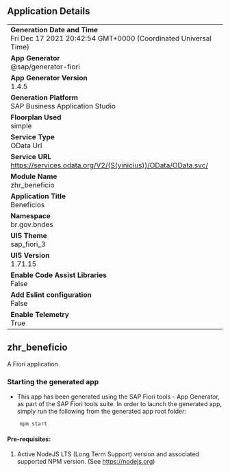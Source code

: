 ## Application Details
|               |
| ------------- |
|**Generation Date and Time**<br>Fri Dec 17 2021 20:42:54 GMT+0000 (Coordinated Universal Time)|
|**App Generator**<br>@sap/generator-fiori|
|**App Generator Version**<br>1.4.5|
|**Generation Platform**<br>SAP Business Application Studio|
|**Floorplan Used**<br>simple|
|**Service Type**<br>OData Url|
|**Service URL**<br>https://services.odata.org/V2/(S(vinicius))/OData/OData.svc/
|**Module Name**<br>zhr_beneficio|
|**Application Title**<br>Benefícios|
|**Namespace**<br>br.gov.bndes|
|**UI5 Theme**<br>sap_fiori_3|
|**UI5 Version**<br>1.71.15|
|**Enable Code Assist Libraries**<br>False|
|**Add Eslint configuration**<br>False|
|**Enable Telemetry**<br>True|

## zhr_beneficio

A Fiori application.

### Starting the generated app

-   This app has been generated using the SAP Fiori tools - App Generator, as part of the SAP Fiori tools suite.  In order to launch the generated app, simply run the following from the generated app root folder:

```
    npm start
```

#### Pre-requisites:

1. Active NodeJS LTS (Long Term Support) version and associated supported NPM version.  (See https://nodejs.org)


